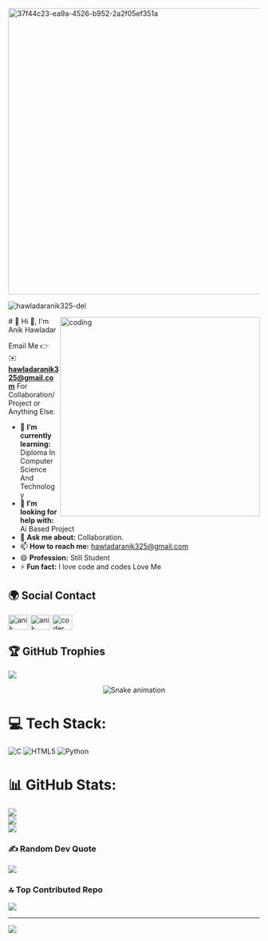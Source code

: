 <img width="1472" height="574" alt="37f44c23-ea9a-4526-b952-2a2f05ef351a" src="https://github.com/user-attachments/assets/830bd5e9-f064-496f-96c6-ac5f271d55c9" />

<p align="left"> <img src="https://komarev.com/ghpvc/?username=hawladaranik325-del&label=Profile%20views&color=0e75b6&style=flat" alt="hawladaranik325-del" /> </p>
   <image align="right" alt="coding" width="400" src="https://cdn.dribbble.com/users/1292677/screenshots/6139167/avento.gif">
#  💫 Hi 👋, I'm Anik Hawladar

Email Me 👉 ✉️ **hawladaranik325@gmail.com** For Collaboration/Project or Anything Else. 

- 🌱 **I’m currently learning:** Diploma In Computer Science And Technology
- 🤔 **I’m looking for help with:** Ai Based Project
- 💬 **Ask me about:** Collaboration.
- 📫 **How to reach me:** hawladaranik325@gmail.com
- 😄 **Profession:** Still Student
- ⚡ **Fun fact:** I love code and codes Love Me

## 🌍 Social Contact
<a href="https://linkedin.com/in/anik hawladar" target="blank"><img align="center" src="https://raw.githubusercontent.com/rahuldkjain/github-profile-readme-generator/master/src/images/icons/Social/linked-in-alt.svg" alt="anik hawladar" height="30" width="40" /></a>
<a href="https://fb.com/anik hawladar" target="blank"><img align="center" src="https://raw.githubusercontent.com/rahuldkjain/github-profile-readme-generator/master/src/images/icons/Social/facebook.svg" alt="anik hawladar" height="30" width="40" /></a>
<a href="https://instagram.com/coder_anik" target="blank"><img align="center" src="https://raw.githubusercontent.com/rahuldkjain/github-profile-readme-generator/master/src/images/icons/Social/instagram.svg" alt="coder_anik" height="30" width="40" /></a>
</p>

## 🏆 GitHub Trophies
![](https://github-profile-trophy.vercel.app/?username=hawladaranik325-del&theme=radical&no-frame=false&no-bg=true&margin-w=4)


<!-- Snake Game Repo View -->
<div align="center">
  <img src="https://profile-readme-generator.com/assets/snake.svg" alt="Snake animation" />
</div>

# 💻 Tech Stack:
![C](https://img.shields.io/badge/c-%2300599C.svg?style=for-the-badge&logo=c&logoColor=white) ![HTML5](https://img.shields.io/badge/html5-%23E34F26.svg?style=for-the-badge&logo=html5&logoColor=white) ![Python](https://img.shields.io/badge/python-3670A0?style=for-the-badge&logo=python&logoColor=ffdd54)
# 📊 GitHub Stats:
![](https://github-readme-stats.vercel.app/api?username=hawladaranik325-del&theme=dark&hide_border=false&include_all_commits=true&count_private=false)<br/>
![](https://nirzak-streak-stats.vercel.app/?user=hawladaranik325-del&theme=dark&hide_border=false)<br/>
![](https://github-readme-stats.vercel.app/api/top-langs/?username=hawladaranik325-del&theme=dark&hide_border=false&include_all_commits=true&count_private=false&layout=compact)



### ✍️ Random Dev Quote
![](https://quotes-github-readme.vercel.app/api?type=horizontal&theme=radical)

### 🔝 Top Contributed Repo
![](https://github-contributor-stats.vercel.app/api?username=hawladaranik325-del&limit=5&theme=dark&combine_all_yearly_contributions=true)

---
[![](https://visitcount.itsvg.in/api?id=hawladaranik325-del&icon=0&color=0)](https://visitcount.itsvg.in)


